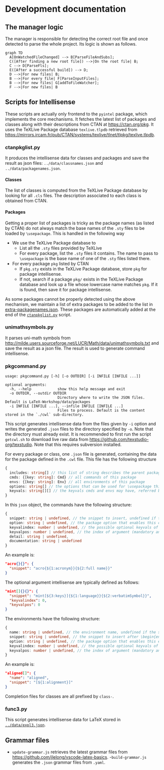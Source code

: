 # Development documentation

## The manager logic

The manager is responsible for detecting the correct root file and once detected to parse the whole project. Its logic is shown as follows.
```mermaid
graph TD
  A[OnWatchedFileChanged] --> B[ParseFileAndSubs];
  C([After finding a new root file]) -->|On the root file| B;
  C --> D[ParseFls];
  E([After a successful build]) --> D;
  D -->|For new files| B;
  B -->|For every file| F[ParseInputFiles];
  B -->|For new files| G[addToFileWatcher];
  F -->|For new files| B
```

## Scripts for Intellisense

These scripts are actually only frontend to the `pyintel` package, which implements the core mechanisms. It fetches the latest list of packages and classes along with their descriptions from CTAN at https://ctan.org/pkg. It uses the TeXLive Package database `texlive.tlpdb` retrieved from https://mirrors.ircam.fr/pub/CTAN/systems/texlive/tlnet/tlpkg/texlive.tlpdb.

### ctanpkglist.py

It produces the intellisense data for classes and packages and save the result as json files: `../data/classnames.json` and `../data/packagenames.json`.

#### Classes

The list of classes is computed from the TeXLive Package database by looking for all `.cls` files. The description associated to each class is obtained from CTAN.

#### Packages

Getting a proper list of packages is tricky as the package names (as listed by CTAN) do not always match the base names of the `.sty` files to be loaded by `\usepackage`. This is handled in the following way

- We use the TeXLive Package database to
  - List all the `.sty` files provided by TeXLive
  - For every package, list the `.sty` files it contains. The name to pass to `\usepackage` is the base name of one of the `.sty` files listed there.
- For every package `pkg` listed by CTAN
  - If `pkg.sty` exists in the TeXLive Package database, store `pkg` for package intellisense.
  - If not, search if a package `pkg/` exists in the TeXLive Package database and look up a file whose lowercase name matches `pkg`. If it is found, then save it for package intellisense.

As some packages cannot be properly detected using the above mechanism, we maintain a list of extra packages to be added to the list in [extra-packagenames.json](extra-packagenames.json). These packages are automatically added at the end of the [`ctanpkglist.py`](dev/ctanpkglist.py) script.

### unimathsymbols.py

It parses uni-math symbols from http://milde.users.sourceforge.net/LUCR/Math/data/unimathsymbols.txt and save the result as a json file. The result is used to generate command intellisense.

### pkgcommand.py

```
usage: pkgcommand.py [-h] [-o OUTDIR] [-i INFILE [INFILE ...]]

optional arguments:
  -h, --help            show this help message and exit
  -o OUTDIR, --outdir OUTDIR
                        Directory where to write the JSON files. Default is LaTeX-Workshop/data/packages
  -i INFILE [INFILE ...], --infile INFILE [INFILE ...]
                        Files to process. Default is the content stored in the `./cwl` sub-directory.
```

This script generates intellisense data from the files given by `-i` option and writes the generated `.json` files to the directory specified by `-o`. Note that the directory must already exist. It is recommended to first run the script `getcwl.sh` to download live raw data from https://github.com/texstudio-org/texstudio. Note that this requires subversion installed.

For every package or class, one `.json` file is generated, containing the data for the package defined in the `.cwl` file. This file has the following structure
```typescript
{
  includes: string[] // this list of string describes the parent packages this package imports
  cmds: {[key: string]: Cmd} // all commands of this package
  envs: {[key: string]: Env} // all environments of this package
  options: string[] // the options that can be used for \usepackage this package
  keyvals: string[][] // the keyvals cmds and envs may have, referred by the index in array
}
```

In this `json` object, the commands have the following structure:
```typescript
{
  snippet: string | undefined, // the snippet to insert, undefined if the same as item key.
  option: string | undefined, // the package option that enables this command
  keyvalindex: number | undefined, // the possible optional keyvals of this command by its index in package.keyvals
  keyvalpos: number | undefined, // the index of argument (mandatory and optional together) where the keyvals should be hinted
  detail: string | undefined,
  documentation: string | undefined
}
```
An example is:
```json
"acro{}{}": {
  "snippet": "acro{${1:acronym}}{${2:full name}}"
}
```
The optional argument intellisense are typically defined as follows:
```json
"mint[]{}{}": {
  "snippet": "mint[${3:keys}]{${1:language}}{${2:verbatimSymbol}}",
  "keyvalindex": 0,
  "keyvalpos": 0
}
```

The environments have the following structure:
```typescript
{
  name: string | undefined, // the environment name, undefined if the same as item key.
  snippet: string | undefined, // the snippet to insert after \begin{env}, undefined if is an empty string
  option: string | undefined, // the package option that enables this environment
  keyvalindex: number | undefined, // the possible optional keyvals of this environment by its index in package.keyvals
  keyvalpos: number | undefined, // the index of argument (mandatory and optional together) where the keyvals should be hinted
}
```
An example is:
```json
"aligned[]": {
  "name": "aligned",
  "snippet": "[${1:alignment}]"
}
```

Completion files for classes are all prefixed by `class-`.

### func3.py

This script generates intellisense data for LaTeX stored in [`../data/expl3.json`](../data/expl3.json).

## Grammar files

- `update-grammar.js` retrieves the latest grammar files from https://github.com/jlelong/vscode-latex-basics.
-`build-grammar.js` generates the `.json` grammar files from `.yaml`.

